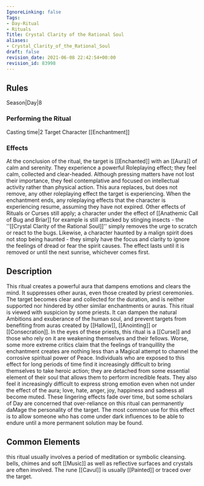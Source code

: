 ```yaml
---
IgnoreLinking: false
Tags:
- Day-Ritual
- Rituals
Title: Crystal Clarity of the Rational Soul
aliases:
- Crystal_Clarity_of_the_Rational_Soul
draft: false
revision_date: 2021-06-08 22:42:54+00:00
revision_id: 83998
---
```


## Rules
Season|Day|8
### Performing the Ritual
Casting time|2  Target Character
[[Enchantment]]
### Effects
At the conclusion of the ritual, the target is [[Enchanted]] with an [[Aura]] of calm and serenity. They experience a powerful Roleplaying effect; they feel calm, collected and clear-headed. Although pressing matters have not lost their importance, they feel contemplative and focused on intellectual activity rather than physical action. 
This aura replaces, but does not remove, any other roleplaying effect the target is experiencing. When the enchantment ends, any roleplaying effects that the character is experiencing resume, assuming they have not expired. Other effects of Rituals or Curses still apply; a character under the effect of [[Anathemic Call of Bug and Briar]] for example is still attacked by stinging insects - the ''[[Crystal Clarity of the Rational Soul]]'' simply removes the urge to scratch or react to the bugs. Likewise, a character haunted by a malign spirit does not stop being haunted - they simply have the focus and clarity to ignore the feelings of dread or fear the spirit causes.
The effect lasts until it is removed or until the next sunrise, whichever comes first.
## Description
This ritual creates a powerful aura that dampens emotions and clears the mind. It suppresses other auras, even those created by priest ceremonies. The target becomes clear and collected for the duration, and is neither supported nor hindered by other similar enchantments or auras.
This ritual is viewed with suspicion by some priests. It can dampen the natural Ambitions and exuberance of the human soul, and prevent targets from benefiting from auras created by [[Hallow]], [[Anointing]] or [[Consecration]]. In the eyes of these priests, this ritual is a [[Curse]] and those who rely on it are weakening themselves and their fellows. Worse, some more extreme critics claim that the feelings of tranquillity the enchantment creates are nothing less than a Magical attempt to channel the corrosive spiritual power of Peace.
Individuals who are exposed to this effect for long periods of time find it increasingly difficult to bring themselves to take heroic action; they are detached from some essential element of their soul that allows them to perform incredible feats. They also feel it increasingly difficult to express strong emotion even when not under the effect of the aura; love, hate, anger, joy, happiness and sadness all become muted. These lingering effects fade over time, but some scholars of Day are concerned that over-reliance on this ritual can permanently daMage the personality of the target.
The most common use for this effect is to allow someone who has come under dark influences to be able to endure until a more permanent solution may be found.
## Common Elements
this ritual usually involves a period of meditation or symbolic cleansing. bells, chimes and soft [[Music]] as well as reflective surfaces and crystals are often involved. The rune [[Cavul]] is usually [[Painted]] or traced over the target.